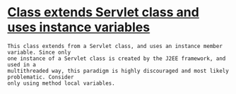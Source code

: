 # [Class extends Servlet class and uses instance variables](https://spotbugs.readthedocs.io/en/latest/bugDescriptions.html#MTIA_SUSPECT_SERVLET_INSTANCE_FIELD)

    This class extends from a Servlet class, and uses an instance member variable. Since only
    one instance of a Servlet class is created by the J2EE framework, and used in a
    multithreaded way, this paradigm is highly discouraged and most likely problematic. Consider
    only using method local variables.